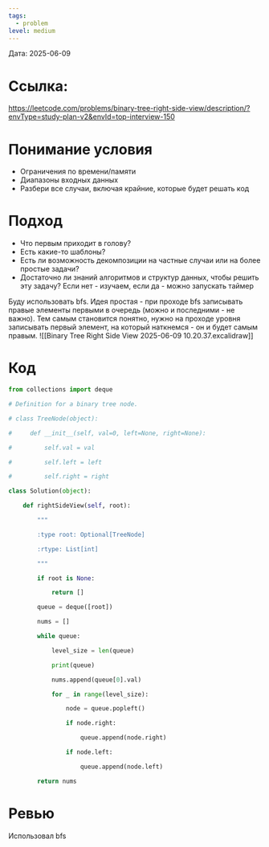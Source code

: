 ```yaml
---
tags:
  - problem
level: medium
---
```


Дата: 2025-06-09

# Ссылка: 
https://leetcode.com/problems/binary-tree-right-side-view/description/?envType=study-plan-v2&envId=top-interview-150

# Понимание условия
 - Ограничения по времени/памяти
 - Диапазоны входных данных
 - Разбери все случаи, включая крайние, которые будет решать код

# Подход
- Что первым приходит в голову?
- Есть какие-то шаблоны?
- Есть ли возможность декомпозиции на частные случаи или на более простые задачи?
- Достаточно ли знаний алгоритмов и структур данных, чтобы решить эту задачу? Если нет - изучаем, если да - можно запускать таймер

Буду использовать bfs.  Идея простая - при проходе bfs записывать правые элементы первыми в очередь (можно и последними - не важно). Тем самым становится понятно, нужно на проходе уровня записывать первый элемент, на который наткнемся - он и будет самым правым.
![[Binary Tree Right Side View 2025-06-09 10.20.37.excalidraw]]
# Код
```python
from collections import deque

# Definition for a binary tree node.

# class TreeNode(object):

#     def __init__(self, val=0, left=None, right=None):

#         self.val = val

#         self.left = left

#         self.right = right

class Solution(object):

    def rightSideView(self, root):

        """

        :type root: Optional[TreeNode]

        :rtype: List[int]

        """

        if root is None:

            return []

        queue = deque([root])

        nums = []        

        while queue:            

            level_size = len(queue)  

            print(queue)          

            nums.append(queue[0].val)                

            for _ in range(level_size):

                node = queue.popleft()                

                if node.right:

                    queue.append(node.right)          

                if node.left:

                    queue.append(node.left)                

        return nums
```
# Ревью
Использовал bfs
